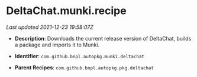 # DeltaChat.munki.recipe

_Last updated 2021-12-23 19:58:07Z_

- **Description**: Downloads the current release version of DeltaChat, builds a package and imports it to Munki.

- **Identifier**: `com.github.bnpl.autopkg.munki.deltachat`

- **Parent Recipes**: `com.github.bnpl.autopkg.pkg.deltachat`